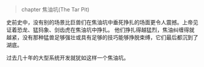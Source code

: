> chapter 焦油坑(The Tar Pit)

史前史中，没有别的场景比巨兽们在焦油坑中垂死挣扎的场面更令人震撼。上帝见证着恐龙、猛犸象、剑齿虎在焦油坑中挣扎。
他们挣扎得越猛烈，焦油纠缠得就越紧，没有那种猛兽足够强壮或具有足够的技巧能够挣脱束缚，它们最后都沉到了湖底。

过去几十年的大型系统开发就犹如这样一个焦油坑。
